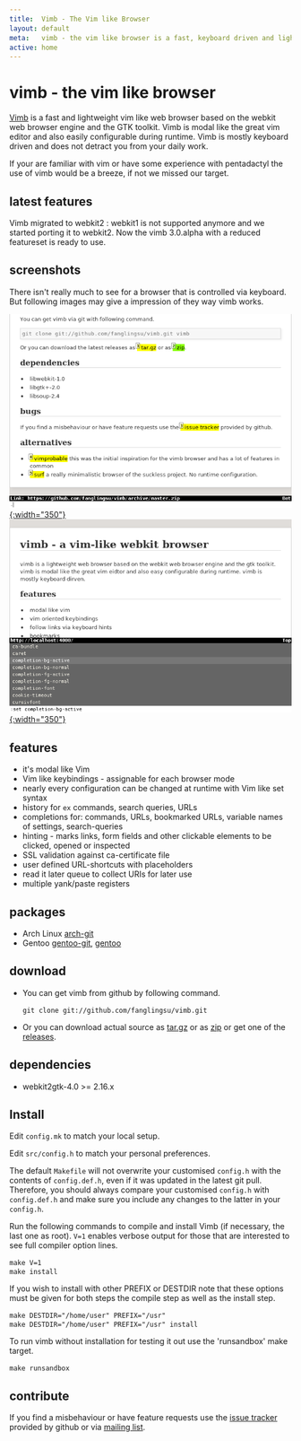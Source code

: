 ```yaml
---
title:  Vimb - The Vim like Browser
layout: default
meta:   vimb - the vim like browser is a fast, keyboard driven and lightweight web-browser
active: home
---
```


# vimb - the vim like browser

[Vimb][vimb] is a fast and lightweight vim like web browser based on the
webkit web browser engine and the GTK toolkit. Vimb is modal like the great
vim editor and also easily configurable during runtime. Vimb is mostly
keyboard driven and does not detract you from your daily work.

If your are familiar with vim or have some experience with pentadactyl the use
of vimb would be a breeze, if not we missed our target.

## latest features

Vimb migrated to webkit2
: webkit1 is not supported anymore and we started porting it to webkit2. Now
  the vimb 3.0.alpha with a reduced featureset is ready to use.

## screenshots

There isn't really much to see for a browser that is controlled via keyboard.
But following images may give a impression of they way vimb works.

[![vimb hinting marks active element like links](media/vimb-hints.png "link hinting (688x472 32kB)"){:width="350"}](media/vimb-hints.png)
[![completion with scrallable completion menu](media/vimb-completion.png "completion of settings (690x472 10kB)"){:width="350"}](media/vimb-completion.png)

## features

- it's modal like Vim
- Vim like keybindings - assignable for each browser mode
- nearly every configuration can be changed at runtime with Vim like set syntax
- history for `ex` commands, search queries, URLs
- completions for: commands, URLs, bookmarked URLs, variable names of settings, search-queries
- hinting - marks links, form fields and other clickable elements to
  be clicked, opened or inspected
- SSL validation against ca-certificate file
- user defined URL-shortcuts with placeholders
- read it later queue to collect URIs for later use
- multiple yank/paste registers

## packages

- Arch Linux [arch-git][]
- Gentoo [gentoo-git][], [gentoo][]

## download

- You can get vimb from github by following command.

      git clone git://github.com/fanglingsu/vimb.git

- Or you can download actual source as [tar.gz][tgz] or as [zip][] or get
  one of the [releases][].

## dependencies

- webkit2gtk-4.0 >= 2.16.x

## Install

Edit `config.mk` to match your local setup.

Edit `src/config.h` to match your personal preferences.

The default `Makefile` will not overwrite your customised `config.h` with the
contents of `config.def.h`, even if it was updated in the latest git pull.
Therefore, you should always compare your customised `config.h` with
`config.def.h` and make sure you include any changes to the latter in your
`config.h`.

Run the following commands to compile and install Vimb (if necessary, the last
one as root). `V=1` enables verbose output for those that are interested to
see full compiler option lines.

    make V=1
    make install

If you wish to install with other PREFIX or DESTDIR note that these options
must be given for both steps the compile step as well as the install step.

    make DESTDIR="/home/user" PREFIX="/usr"
    make DESTDIR="/home/user" PREFIX="/usr" install

To run vimb without installation for testing it out use the 'runsandbox' make
target.

    make runsandbox

## contribute

If you find a misbehaviour or have feature requests use the
[issue tracker][bug] provided by github or via [mailing list][mail].

[arch-git]:    https://github.com/fanglingsu/dotfiles/tree/master/build/vimb-git
[gentoo-git]:  https://github.com/tharvik/overlay/tree/master/www-client/vimb
[gentoo]:      https://github.com/hsoft/portage-overlay/tree/master/www-client/vimb
[vimb]:        https://github.com/fanglingsu/vimb "vimb project sources"
[mail]:        https://lists.sourceforge.net/lists/listinfo/vimb-users "vimb vim like browser - mailing list"
[bug]:         https://github.com/fanglingsu/vimb/issues "vimb vim like browser - issues"
[zip]:         https://github.com/fanglingsu/vimb/archive/master.zip "vimb download zip"
[tgz]:         https://github.com/fanglingsu/vimb/archive/master.tar.gz "vimb download tar.gz"
[releases]:    https://github.com/fanglingsu/vimb/releases "vimb download releases"
